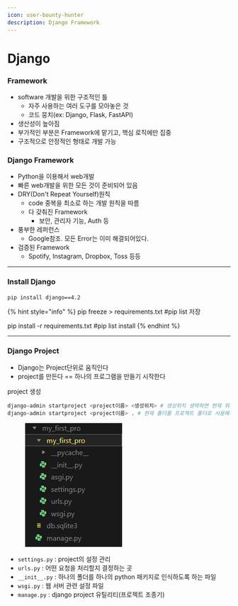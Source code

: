 ```yaml
---
icon: user-bounty-hunter
description: Django Framework
---
```


# Django

### Framework

* software 개발을 위한 구조적인 틀
  * 자주 사용하는 여러 도구를 모아놓은 것
  * 코드 뭉치(ex: Django, Flask, FastAPI)
* 생산성이 높아짐
* 부가적인 부분은 Framework에 맡기고, 핵심 로직에만 집중
* 구조적으로 안정적인 형태로 개발 가능

### Django Framework

* Python을 이용해서 web개발
* 빠른 web개발을 위한 모든 것이 준비되어 있음
* DRY(Don't Repeat Yourself)원칙
  * code 중복을 최소로 하는 개발 원칙을 따름
  * 다 갖춰진 Framework&#x20;
    * 보안, 관리자 기능, Auth 등
* 풍부한 레퍼런스
  * Google참조. 모든 Error는 이미 해결되어있다.
* 검증된 Framework
  * Spotify, Instagram, Dropbox, Toss 등등

***

### Install Django&#x20;

```bash
pip install django==4.2
```

{% hint style="info" %}
pip freeze > requirements.txt    #pip list 저장

pip install -r requirements.txt   #pip list install
{% endhint %}

***

### Django Project

* Django는 Project단위로 움직인다
* project를 만든다 == 하나의 프로그램을 만들기 시작한다

project 생성

```bash
django-admin startproject <project이름> <생성위치> # 생성위치 생략하면 현재 위치에 폴더 생성
django-admin startproject <project이름> . # 현재 폴더를 프로젝트 폴더로 사용해서 생성
```

<figure><img src="../.gitbook/assets/image.png" alt=""><figcaption></figcaption></figure>

* `settings.py` : project의 설정 관리
* `urls.py` : 어떤 요청을 처리할지 결정하는 곳
* `__init__.py` : 하나의 폴더를 하나의 python 패키지로 인식하도록 하는 파일
* `wsgi.py` : 웹 서버 관련 설정 파일
* `manage.py` : django project 유틸리티(프로젝트 조종기)





